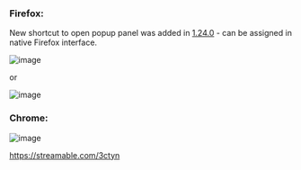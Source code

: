 ### Firefox:

New shortcut to open popup panel was added in [1.24.0](https://github.com/gorhill/uBlock/commit/e2fdc1b94bee06da77fa45a59395cb7cedfa61ae) - can be assigned in native Firefox interface.

![image](https://user-images.githubusercontent.com/886325/64020978-37b6ac80-cb33-11e9-9fee-01a94175c252.png)

or

![image](https://user-images.githubusercontent.com/886325/64021179-a85dc900-cb33-11e9-8810-b84c2488f693.png)

### Chrome:

![image](https://user-images.githubusercontent.com/886325/64021283-dba05800-cb33-11e9-84f6-c9fb2bbcdc67.png)

https://streamable.com/3ctyn

